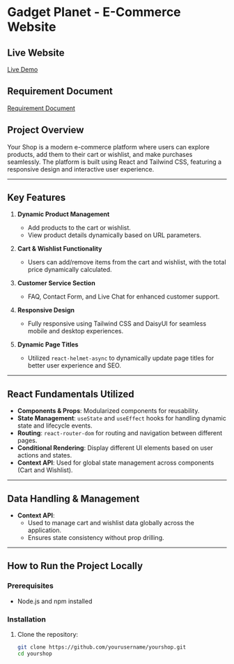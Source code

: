 # Gadget Planet - E-Commerce Website  

## Live Website  
[Live Demo](https://yourshop-demo-link.com)  

## Requirement Document  
[Requirement Document](https://example.com/requirement-doc-link)  

## Project Overview  
Your Shop is a modern e-commerce platform where users can explore products, add them to their cart or wishlist, and make purchases seamlessly. The platform is built using React and Tailwind CSS, featuring a responsive design and interactive user experience.  

---

## Key Features  

1. **Dynamic Product Management**  
   - Add products to the cart or wishlist.  
   - View product details dynamically based on URL parameters.  

2. **Cart & Wishlist Functionality**  
   - Users can add/remove items from the cart and wishlist, with the total price dynamically calculated.  

3. **Customer Service Section**  
   - FAQ, Contact Form, and Live Chat for enhanced customer support.  

4. **Responsive Design**  
   - Fully responsive using Tailwind CSS and DaisyUI for seamless mobile and desktop experiences.  

5. **Dynamic Page Titles**  
   - Utilized `react-helmet-async` to dynamically update page titles for better user experience and SEO.  

---

## React Fundamentals Utilized  

- **Components & Props**: Modularized components for reusability.  
- **State Management**: `useState` and `useEffect` hooks for handling dynamic state and lifecycle events.  
- **Routing**: `react-router-dom` for routing and navigation between different pages.  
- **Conditional Rendering**: Display different UI elements based on user actions and states.  
- **Context API**: Used for global state management across components (Cart and Wishlist).  

---

## Data Handling & Management  

- **Context API**:  
   - Used to manage cart and wishlist data globally across the application.  
   - Ensures state consistency without prop drilling.  

---

## How to Run the Project Locally  

### Prerequisites  
- Node.js and npm installed  

### Installation  
1. Clone the repository:  
   ```bash  
   git clone https://github.com/yourusername/yourshop.git  
   cd yourshop  
